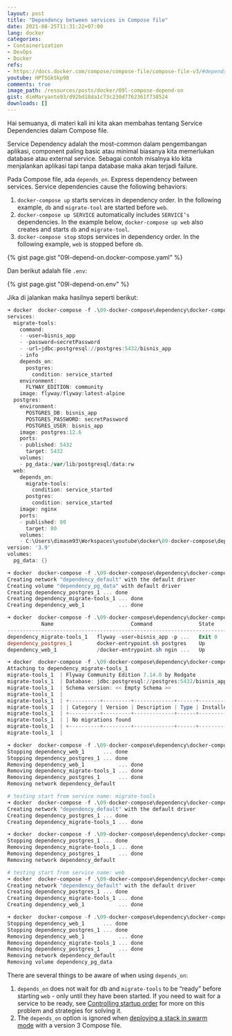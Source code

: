 ```yaml
---
layout: post
title: "Dependency between services in Compose file"
date: 2021-08-25T11:31:22+07:00
lang: docker
categories:
- Containerization
- DevOps
- Docker
refs: 
- https://docs.docker.com/compose/compose-file/compose-file-v3/#depends_on
youtube: HPTSGkSkp98
comments: true
image_path: /resources/posts/docker/09l-compose-depend-on
gist: dimMaryanto93/d92bd18da1c73c230d7762361f738524
downloads: []
---
```


Hai semuanya, di materi kali ini kita akan membahas tentang Service Dependencies dalam Compose file.

Service Dependency adalah the most-common dalam pengembangan aplikasi, component paling basic atau minimal biasanya kita memerlukan database atau external service. Sebagai contoh misalnya klo kita menjalankan aplikasi tapi tanpa database maka akan terjadi failure. 

Pada Compose file, ada `depends_on`. Express dependency between services. Service dependencies cause the following behaviors:

1. `docker-compose up` starts services in dependency order. In the following example, `db` and `migrate-tool` are started before `web`.
2. `docker-compose up SERVICE` automatically includes `SERVICE’s` dependencies. In the example below, `docker-compose up web` also creates and starts `db` and `migrate-tool`.
3. `docker-compose stop` stops services in dependency order. In the following example, `web` is stopped before `db`.

{% gist page.gist "09l-depend-on.docker-compose.yaml" %}

Dan berikut adalah file `.env`:

{% gist page.gist "09l-depend-on.env" %}

Jika di jalankan maka hasilnya seperti berikut:

```powershell
➜ docker  docker-compose -f .\09-docker-compose\dependency\docker-compose.yaml config
services:
  migrate-tools:
    command:
    - -user=bisnis_app
    - -password=secretPassword
    - -url=jdbc:postgresql://postgres:5432/bisnis_app
    - info
    depends_on:
      postgres:
        condition: service_started
    environment:
      FLYWAY_EDITION: community
    image: flyway/flyway:latest-alpine
  postgres:
    environment:
      POSTGRES_DB: bisnis_app
      POSTGRES_PASSWORD: secretPassword
      POSTGRES_USER: bisnis_app
    image: postgres:12.6
    ports:
    - published: 5432
      target: 5432
    volumes:
    - pg_data:/var/lib/postgresql/data:rw
  web:
    depends_on:
      migrate-tools:
        condition: service_started
      postgres:
        condition: service_started
    image: nginx
    ports:
    - published: 80
      target: 80
    volumes:
    - C:\Users\dimasm93\Workspaces\youtube\docker\09-docker-compose\dependency\html:/usr/share/nginx/html:rw
version: '3.9'
volumes:
  pg_data: {}

➜ docker  docker-compose -f .\09-docker-compose\dependency\docker-compose.yaml -p dependency up -d
Creating network "dependency_default" with the default driver
Creating volume "dependency_pg_data" with default driver
Creating dependency_postgres_1 ... done
Creating dependency_migrate-tools_1 ... done
Creating dependency_web_1           ... done

➜ docker  docker-compose -f .\09-docker-compose\dependency\docker-compose.yaml -p dependency ps
           Name                         Command               State                     Ports
---------------------------------------------------------------------------------------------------------------
dependency_migrate-tools_1   flyway -user=bisnis_app -p ...   Exit 0
dependency_postgres_1        docker-entrypoint.sh postgres    Up       0.0.0.0:5432->5432/tcp,:::5432->5432/tcp
dependency_web_1             /docker-entrypoint.sh ngin ...   Up       0.0.0.0:80->80/tcp,:::80->80/tcp

➜ docker  docker-compose -f .\09-docker-compose\dependency\docker-compose.yaml -p dependency logs migrate-tools
Attaching to dependency_migrate-tools_1
migrate-tools_1  | Flyway Community Edition 7.14.0 by Redgate
migrate-tools_1  | Database: jdbc:postgresql://postgres:5432/bisnis_app (PostgreSQL 12.6)
migrate-tools_1  | Schema version: << Empty Schema >>
migrate-tools_1  |
migrate-tools_1  | +----------+---------+-------------+------+--------------+-------+
migrate-tools_1  | | Category | Version | Description | Type | Installed On | State |
migrate-tools_1  | +----------+---------+-------------+------+--------------+-------+
migrate-tools_1  | | No migrations found                                            |
migrate-tools_1  | +----------+---------+-------------+------+--------------+-------+
migrate-tools_1  |

➜ docker  docker-compose -f .\09-docker-compose\dependency\docker-compose.yaml -p dependency down
Stopping dependency_web_1      ... done
Stopping dependency_postgres_1 ... done
Removing dependency_web_1           ... done
Removing dependency_migrate-tools_1 ... done
Removing dependency_postgres_1      ... done
Removing network dependency_default

# testing start from service name: migrate-tools
➜ docker  docker-compose -f .\09-docker-compose\dependency\docker-compose.yaml -p dependency up -d migrate-tools
Creating network "dependency_default" with the default driver
Creating dependency_postgres_1 ... done
Creating dependency_migrate-tools_1 ... done

➜ docker  docker-compose -f .\09-docker-compose\dependency\docker-compose.yaml -p dependency down
Stopping dependency_postgres_1 ... done
Removing dependency_migrate-tools_1 ... done
Removing dependency_postgres_1      ... done
Removing network dependency_default

# testing start from service name: web
➜ docker  docker-compose -f .\09-docker-compose\dependency\docker-compose.yaml -p dependency up -d web
Creating network "dependency_default" with the default driver
Creating dependency_postgres_1 ... done
Creating dependency_migrate-tools_1 ... done
Creating dependency_web_1           ... done

➜ docker  docker-compose -f .\09-docker-compose\dependency\docker-compose.yaml -p dependency down --volumes
Stopping dependency_web_1      ... done
Stopping dependency_postgres_1 ... done
Removing dependency_web_1           ... done
Removing dependency_migrate-tools_1 ... done
Removing dependency_postgres_1      ... done
Removing network dependency_default
Removing volume dependency_pg_data
```

There are several things to be aware of when using `depends_on`:

1. `depends_on` does not wait for db and `migrate-tools` to be “ready” before starting `web` - only until they have been started. If you need to wait for a service to be ready, see [Controlling startup order](https://docs.docker.com/compose/startup-order/) for more on this problem and strategies for solving it.
2. The `depends_on` option is ignored when [deploying a stack in swarm mode](https://docs.docker.com/engine/reference/commandline/stack_deploy/) with a version 3 Compose file.